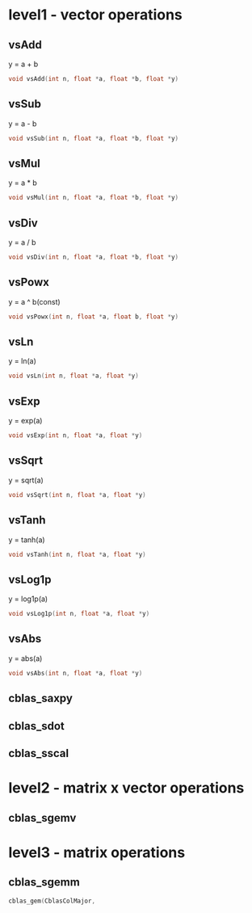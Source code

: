 # level1 - vector operations
## vsAdd
y = a + b
```c++
void vsAdd(int n, float *a, float *b, float *y)
```

## vsSub
y = a - b
```c++
void vsSub(int n, float *a, float *b, float *y)
```

## vsMul
y = a * b
```c++
void vsMul(int n, float *a, float *b, float *y)
```

## vsDiv
y = a / b
```c++
void vsDiv(int n, float *a, float *b, float *y)
```

## vsPowx
y = a ^ b(const)
```c++
void vsPowx(int n, float *a, float b, float *y)
```

## vsLn
y = ln(a)
```c++
void vsLn(int n, float *a, float *y)
```

## vsExp
y = exp(a)
```c++
void vsExp(int n, float *a, float *y)
```

## vsSqrt
y = sqrt(a)
```c++
void vsSqrt(int n, float *a, float *y)
```

## vsTanh
y = tanh(a)
```c++
void vsTanh(int n, float *a, float *y)
```

## vsLog1p
y = log1p(a)
```c++
void vsLog1p(int n, float *a, float *y)
```

## vsAbs
y = abs(a)
```c++
void vsAbs(int n, float *a, float *y)
```

## cblas_saxpy

## cblas_sdot

## cblas_sscal

# level2 - matrix x vector operations
## cblas_sgemv


# level3 - matrix operations

## cblas_sgemm
```c++
cblas_gem(CblasColMajor,
```